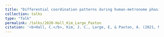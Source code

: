 ```yaml
---
title: "Differential coordination patterns during human-metronome phasing"
collection: talks
type: "Talk"
permalink: /talks/2020-Hall_Kim_Large_Paxton
citation: '<b>Hall, C.</b>, Kim, J. C., Large, E, & Paxton, A. (2021, March 31-April 2). <i>Differential coordination patterns during human-metronome phasing</i> [Conference session]. NERCCS 2021: 4th Northeast Regional Conference on Complex Systems, Virtual Conference'
---
```

